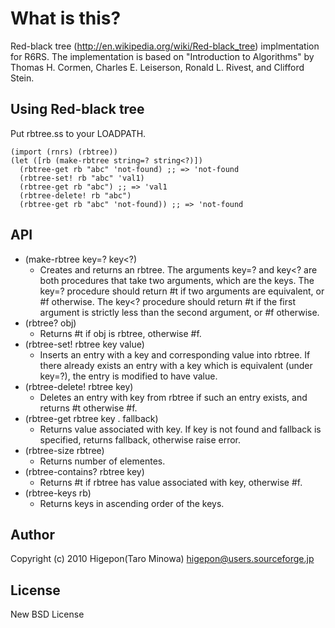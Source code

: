 # What is this?
Red-black tree (http://en.wikipedia.org/wiki/Red-black_tree) implmentation for R6RS.
The implementation is based on "Introduction to Algorithms" by Thomas H. Cormen, Charles E. Leiserson, Ronald L. Rivest, and Clifford Stein.
## Using Red-black tree
Put rbtree.ss to your LOADPATH.

    (import (rnrs) (rbtree))
    (let ([rb (make-rbtree string=? string<?)])
      (rbtree-get rb "abc" 'not-found) ;; => 'not-found
      (rbtree-set! rb "abc" 'val1)
      (rbtree-get rb "abc") ;; => 'val1
      (rbtree-delete! rb "abc")
      (rbtree-get rb "abc" 'not-found)) ;; => 'not-found

## API
- (make-rbtree key=? key<?)
  - Creates and returns an rbtree. The arguments key=? and key<? are both procedures that take two arguments, which are the keys. The key=? procedure should return #t if two arguments are equivalent, or #f otherwise. The key<? procedure should return #t if the first argument is strictly less than the second argument, or #f otherwise.
- (rbtree? obj)
  - Returns #t if obj is rbtree, otherwise #f.
- (rbtree-set! rbtree key value)
  - Inserts an entry with a key and corresponding value into rbtree. If there already exists an entry with a key which is equivalent (under key=?), the entry is modified to have value.
- (rbtree-delete! rbtree key)
  - Deletes an entry with key from rbtree if such an entry exists, and returns #t otherwise #f.
- (rbtree-get rbtree key . fallback) 
  - Returns value associated with key. If key is not found and fallback is specified, returns fallback, otherwise raise error.
- (rbtree-size rbtree)
  - Returns number of elementes.
- (rbtree-contains? rbtree key)
  - Returns #t if rbtree has value associated with key, otherwise #f.
- (rbtree-keys rb)
  - Returns keys in ascending order of the keys.

## Author
Copyright (c) 2010  Higepon(Taro Minowa)  <higepon@users.sourceforge.jp>

## License
New BSD License
